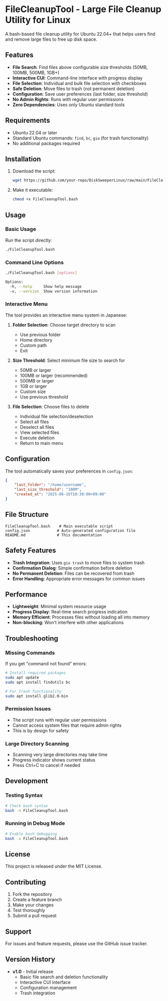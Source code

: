 # FileCleanupTool - Large File Cleanup Utility for Linux

A bash-based file cleanup utility for Ubuntu 22.04+ that helps users find and remove large files to free up disk space.

## Features

- **File Search**: Find files above configurable size thresholds (50MB, 100MB, 500MB, 1GB+)
- **Interactive CUI**: Command-line interface with progress display
- **File Selection**: Individual and bulk file selection with checkboxes
- **Safe Deletion**: Move files to trash (not permanent deletion)
- **Configuration**: Save user preferences (last folder, size threshold)
- **No Admin Rights**: Runs with regular user permissions
- **Zero Dependencies**: Uses only Ubuntu standard tools

## Requirements

- Ubuntu 22.04 or later
- Standard Ubuntu commands: `find`, `bc`, `gio` (for trash functionality)
- No additional packages required

## Installation

1. Download the script:
   ```bash
   wget https://github.com/your-repo/DiskSweeperLinux/raw/main/FileCleanupTool.bash
   ```

2. Make it executable:
   ```bash
   chmod +x FileCleanupTool.bash
   ```

## Usage

### Basic Usage

Run the script directly:
```bash
./FileCleanupTool.bash
```

### Command Line Options

```bash
./FileCleanupTool.bash [options]

Options:
  -h, --help     Show help message
  -v, --version  Show version information
```

### Interactive Menu

The tool provides an interactive menu system in Japanese:

1. **Folder Selection**: Choose target directory to scan
   - Use previous folder
   - Home directory
   - Custom path
   - Exit

2. **Size Threshold**: Select minimum file size to search for
   - 50MB or larger
   - 100MB or larger (recommended)
   - 500MB or larger
   - 1GB or larger
   - Custom size
   - Use previous threshold

3. **File Selection**: Choose files to delete
   - Individual file selection/deselection
   - Select all files
   - Deselect all files
   - View selected files
   - Execute deletion
   - Return to main menu

## Configuration

The tool automatically saves your preferences in `config.json`:

```json
{
    "last_folder": "/home/username",
    "last_size_threshold": "100M",
    "created_at": "2025-06-16T10:30:00+09:00"
}
```

## File Structure

```
FileCleanupTool.bash    # Main executable script
config.json            # Auto-generated configuration file
README.md              # This documentation
```

## Safety Features

- **Trash Integration**: Uses `gio trash` to move files to system trash
- **Confirmation Dialog**: Simple confirmation before deletion
- **No Permanent Deletion**: Files can be recovered from trash
- **Error Handling**: Appropriate error messages for common issues

## Performance

- **Lightweight**: Minimal system resource usage
- **Progress Display**: Real-time search progress indication
- **Memory Efficient**: Processes files without loading all into memory
- **Non-blocking**: Won't interfere with other applications

## Troubleshooting

### Missing Commands

If you get "command not found" errors:

```bash
# Install required packages
sudo apt update
sudo apt install findutils bc

# For trash functionality
sudo apt install glib2.0-bin
```

### Permission Issues

- The script runs with regular user permissions
- Cannot access system files that require admin rights
- This is by design for safety

### Large Directory Scanning

- Scanning very large directories may take time
- Progress indicator shows current status
- Press Ctrl+C to cancel if needed

## Development

### Testing Syntax

```bash
# Check bash syntax
bash -n FileCleanupTool.bash
```

### Running in Debug Mode

```bash
# Enable bash debugging
bash -x FileCleanupTool.bash
```

## License

This project is released under the MIT License.

## Contributing

1. Fork the repository
2. Create a feature branch
3. Make your changes
4. Test thoroughly
5. Submit a pull request

## Support

For issues and feature requests, please use the GitHub issue tracker.

## Version History

- **v1.0** - Initial release
  - Basic file search and deletion functionality
  - Interactive CUI interface
  - Configuration management
  - Trash integration